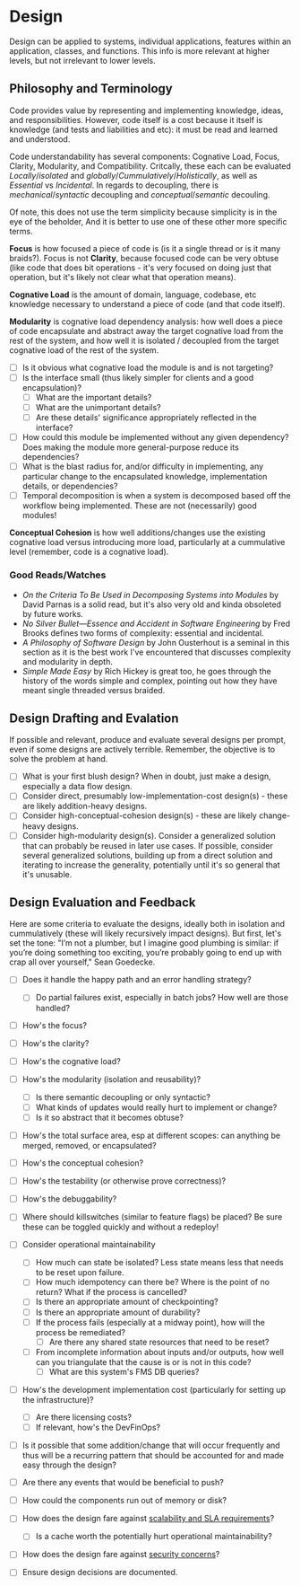 # Design

Design can be applied to systems, individual applications, features within an application, classes,
and functions. This info is more relevant at higher levels, but not irrelevant to lower levels.

## Philosophy and Terminology

Code provides value by representing and implementing knowledge, ideas, and responsibilities.
However, code itself is a cost because it itself is knowledge (and tests and liabilities and etc):
it must be read and learned and understood.

Code understandability has several components: Cognative Load, Focus, Clarity, Modularity, and
Compatibility. Critcally, these each can be evaluated *Locally*/*isolated* and
*globally*/*Cummulatively*/*Holistically*, as well as *Essential* vs *Incidental*. In regards to
decoupling, there is *mechanical*/*syntactic* decoupling and *conceptual*/*semantic* decouling.

Of note, this does not use the term simplicity because simplicity is in the eye of the beholder,
And it is better to use one of these other more specific terms.

**Focus** is how focused a piece of code is (is it a single thread or is it many braids?).
Focus is not **Clarity**, because focused code can be very obtuse (like code that does bit
operations - it's very focused on doing just that operation, but it's likely not clear what that
operation means).

**Cognative Load** is the amount of domain, language, codebase, etc knowledge necessary to
understand a piece of code (and that code itself).

**Modularity** is cognative load dependency analysis: how well does a piece of code encapsulate and
abstract away the target cognative load from the rest of the system, and how well it is isolated /
decoupled from the target cognative load of the rest of the system.

- [ ] Is it obvious what cognative load the module is and is not targeting?
- [ ] Is the interface small (thus likely simpler for clients and a good encapsulation)?
    - [ ] What are the important details?
    - [ ] What are the unimportant details?
    - [ ] Are these details' significance appropriately reflected in the interface?
- [ ] How could this module be implemented without any given dependency? Does making the module more
general-purpose reduce its dependencies?
- [ ] What is the blast radius for, and/or difficulty in implementing, any particular change to the
encapsulated knowledge, implementation details, or dependencies?
- [ ] Temporal decomposition is when a system is decomposed based off the workflow being
implemented. These are not (necessarily) good modules!

**Conceptual Cohesion** is how well additions/changes use the existing cognative load versus
introducing more load, particularly at a cummulative level (remember, code is a cognative load).

### Good Reads/Watches

- *On the Criteria To Be Used in Decomposing Systems into Modules* by David Parnas is a solid read,
but it's also very old and kinda obsoleted by future works.
- *No Silver Bullet—Essence and Accident in Software Engineering* by Fred Brooks defines two forms of
complexity: essential and incidental.
- *A Philosophy of Software Design* by John Ousterhout is a seminal in this section as it is the best
work I've encountered that discusses complexity and modularity in depth.
- *Simple Made Easy* by Rich Hickey is great too, he goes through the history of the words simple
and complex, pointing out how they have meant single threaded versus braided.

## Design Drafting and Evalation

If possible and relevant, produce and evaluate several designs per prompt, even if some designs are
actively terrible. Remember, the objective is to solve the problem at hand.

- [ ] What is your first blush design? When in doubt, just make a design, especially a data flow
design.
- [ ] Consider direct, presumably low-implementation-cost design(s) - these are likely
addition-heavy designs.
- [ ] Consider high-conceptual-cohesion design(s) - these are likely change-heavy designs.
- [ ] Consider high-modularity design(s). Consider a generalized solution that can probably be
reused in later use cases. If possible, consider several generalized solutions, building up from a
direct solution and iterating to increase the generality, potentially until it's so general that
it's unusable.

## Design Evaluation and Feedback

Here are some criteria to evaluate the designs, ideally both in isolation and cummulatively (these
will likely recursively impact designs). But first, let's set the tone: "I’m not a plumber, but I
imagine good plumbing is similar: if you’re doing something too exciting, you’re probably going to
end up with crap all over yourself," Sean Goedecke.

- [ ] Does it handle the happy path and an error handling strategy?
    - [ ] Do partial failures exist, especially in batch jobs? How well are those handled?
- [ ] How's the focus?
- [ ] How's the clarity?
- [ ] How's the cognative load?
- [ ] How's the modularity (isolation and reusability)?
    - [ ] Is there semantic decoupling or only syntactic?
    - [ ] What kinds of updates would really hurt to implement or change?
    - [ ] Is it so abstract that it becomes obtuse?
- [ ] How's the total surface area, esp at different scopes: can anything be merged, removed, or
encapsulated?
- [ ] How's the conceptual cohesion?
- [ ] How's the testability (or otherwise prove correctness)?
- [ ] How's the debuggability?
- [ ] Where should killswitches (similar to feature flags) be placed? Be sure these can be toggled
quickly and without a redeploy!
- [ ] Consider operational maintainability
    - [ ] How much can state be isolated? Less state means less that needs to be reset upon failure.
    - [ ] How much idempotency can there be? Where is the point of no return? What if the process is
    cancelled?
    - [ ] Is there an appropriate amount of checkpointing?
    - [ ] Is there an appropriate amount of durability?
    - [ ] If the process fails (especially at a midway point), how will the process be remediated?
        - [ ] Are there any shared state resources that need to be reset?
    - [ ] From incomplete information about inputs and/or outputs, how well can you triangulate that
    the cause is or is not in this code?
        - [ ] What are this system's FMS DB queries?
- [ ] How's the development implementation cost (particularly for setting up the infrastructure)?
    - [ ] Are there licensing costs?
    - [ ] If relevant, how's the DevFinOps?
- [ ] Is it possible that some addition/change that will occur frequently and thus will be a
recurring pattern that should be accounted for and made easy through the design?
- [ ] Are there any events that would be beneficial to push?
- [ ] How could the components run out of memory or disk?
- [ ] How does the design fare against [scalability and SLA requirements](./scalabilityAndSla.md)?
    - [ ] Is a cache worth the potentially hurt operational maintainability?
- [ ] How does the design fare against [security concerns](./security.md)?
- [ ] Ensure design decisions are documented.

